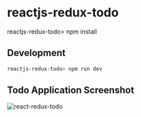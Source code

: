 # reactjs-redux-todo
reactjs-redux-todo> npm install

## Development

```bash
reactjs-redux-todo> npm run dev
```

## Todo Application Screenshot

![react-redux-todo](https://user-images.githubusercontent.com/147615/41204069-70ed0d3c-6ce8-11e8-88f2-db82e53bb41b.png)
